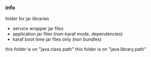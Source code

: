 <!--

    Copyright (C) 2011-2013 Barchart, Inc. <http://www.barchart.com/>

    All rights reserved. Licensed under the OSI BSD License.

    http://www.opensource.org/licenses/bsd-license.php

-->
### info

folder for jar libraries
* service wrapper jar files
* application jar files (non-karaf mode, dependencies)
* karaf boot time jar files only (non bundles)

this folder is on "java.class.path"
this folder is on "java.library.path"
